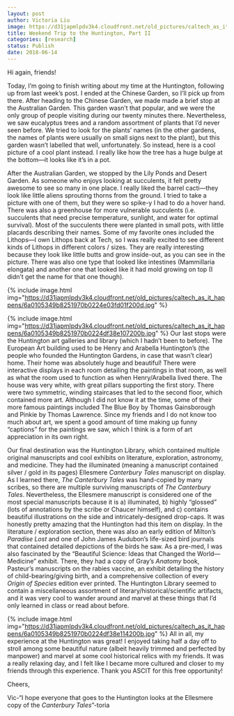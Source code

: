 ```yaml
---
layout: post
author: Victoria Liu
image: https://d31japmlpdv3k4.cloudfront.net/old_pictures/caltech_as_it_happens/6a0105349b8251970b0224df38e0bf200b.jpg
title: Weekend Trip to the Huntington, Part II
categories: [research]
status: Publish
date: 2018-06-14
---
```



Hi again, friends!

Today, I’m going to finish writing about my time at the Huntington, following up from last week’s post. I ended at the Chinese Garden, so I’ll pick up from there. After heading to the Chinese Garden, we made made a brief stop at the Australian Garden. This garden wasn’t that popular, and we were the only group of people visiting during our twenty minutes there. Nevertheless, we saw eucalyptus trees and a random assortment of plants that I’d never seen before. We tried to look for the plants’ names (in the other gardens, the names of plants were usually on small signs next to the plant), but this garden wasn’t labelled that well, unfortunately. So instead, here is a cool picture of a cool plant instead. I really like how the tree has a huge bulge at the bottom—it looks like it’s in a pot.

After the Australian Garden, we stopped by the Lily Ponds and Desert Garden. As someone who enjoys looking at succulents, it felt pretty awesome to see so many in one place. I really liked the barrel cacti—they look like little aliens sprouting thorns from the ground. I tried to take a picture with one of them, but they were so spike-y I had to do a hover hand. There was also a greenhouse for more vulnerable succulents (i.e. succulents that need precise temperature, sunlight, and water for optimal survival). Most of the succulents there were planted in small pots, with little placards describing their names. Some of my favorite ones included the Lithops—I own Lithops back at Tech, so I was really excited to see different kinds of Lithops in different colors / sizes. They are really interesting because they look like little butts and grow inside-out, as you can see in the picture. There was also one type that looked like intestines (Mammillaria elongata) and another one that looked like it had mold growing on top (I didn’t get the name for that one though).


{% include image.html img="https://d31japmlpdv3k4.cloudfront.net/old_pictures/caltech_as_it_happens/6a0105349b8251970b0224e03fd01f200d.jpg" %}


{% include image.html img="https://d31japmlpdv3k4.cloudfront.net/old_pictures/caltech_as_it_happens/6a0105349b8251970b0224df38e107200b.jpg" %}
Our last stops were the Huntington art galleries and library (which I hadn’t been to before). The European Art building used to be Henry and Arabella Huntington’s (the people who founded the Huntington Gardens, in case that wasn’t clear) home. Their home was absolutely huge and beautiful! There were interactive displays in each room detailing the paintings in that room, as well as what the room used to function as when Henry/Arabella lived there. The house was very white, with great pillars supporting the first story. There were two symmetric, winding staircases that led to the second floor, which contained more art. Although I did not know it at the time, some of their more famous paintings included The Blue Boy by Thomas Gainsborough and Pinkie by Thomas Lawrence. Since my friends and I do not know too much about art, we spent a good amount of time making up funny “captions” for the paintings we saw, which I think is a form of art appreciation in its own right.

Our final destination was the Huntington Library, which contained multiple original manuscripts and cool exhibits on literature, exploration, astronomy, and medicine. They had the illuminated (meaning a manuscript contained silver / gold in its pages) Ellesmere *Canterbury Tales* manuscript on display. As I learned there, *The Canterbury Tales* was hand-copied by many scribes, so there are multiple surviving manuscripts of *The Canterbury Tales*. Nevertheless, the Ellesmere manuscript is considered one of the most special manuscripts because it is a) illuminated, b) highly “glossed” (lots of annotations by the scribe or Chaucer himself), and c) contains beautiful illustrations on the side and intricately-designed drop-caps. It was honestly pretty amazing that the Huntington had this item on display. In the literature / exploration section, there was also an early edition of Milton’s *Paradise Lost* and one of John James Audubon’s life-sized bird journals that contained detailed depictions of the birds he saw. As a pre-med, I was also fascinated by the “Beautiful Science: Ideas that Changed the World—Medicine” exhibit. There, they had a copy of Gray’s *Anatomy* book, Pasteur’s manuscripts on the rabies vaccine, an exhibit detailing the history of child-bearing/giving birth, and a comprehensive collection of every *Origin of Species* edition ever printed. The Huntington Library seemed to contain a miscellaneous assortment of literary/historical/scientific artifacts, and it was very cool to wander around and marvel at these things that I’d only learned in class or read about before.


{% include image.html img="https://d31japmlpdv3k4.cloudfront.net/old_pictures/caltech_as_it_happens/6a0105349b8251970b0224df38e114200b.jpg" %}
All in all, my experience at the Huntington was great! I enjoyed taking half a day off to stroll among some beautiful nature (albeit heavily trimmed and perfected by manpower) and marvel at some cool historical relics with my friends. It was a really relaxing day, and I felt like I became more cultured and closer to my friends through this experience. Thank you ASCIT for this free opportunity!

Cheers,

Vic-“I hope everyone that goes to the Huntington looks at the Ellesmere copy of the *Canterbury Tales*”-toria

